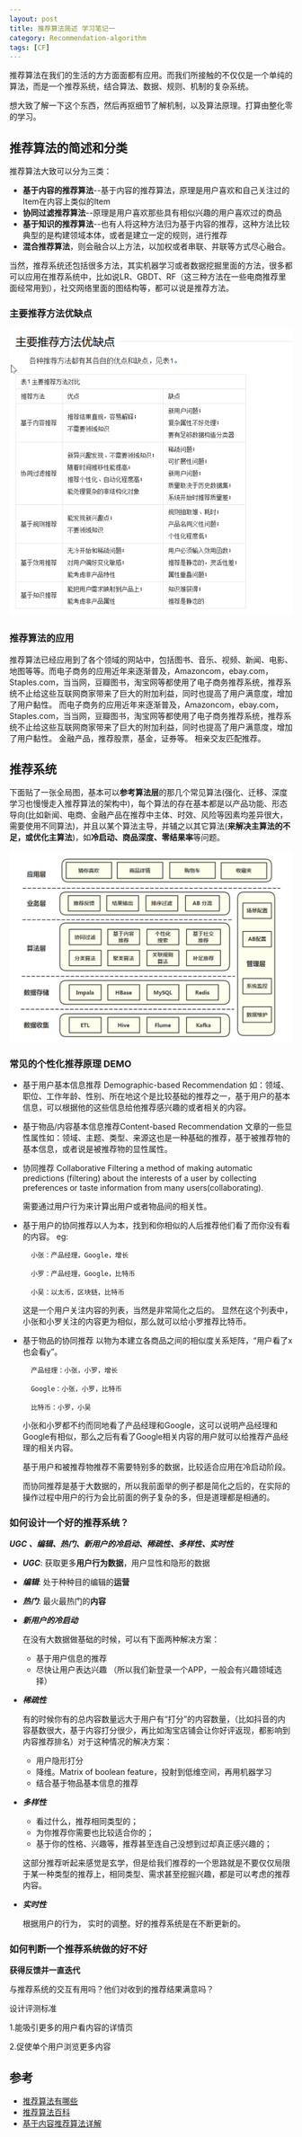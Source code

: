 ```yaml
---
layout: post
title: 推荐算法简述 学习笔记一
category: Recommendation-algorithm
tags: [CF]
---
```

推荐算法在我们的生活的方方面面都有应用。而我们所接触的不仅仅是一个单纯的算法，而是一个推荐系统，结合算法、数据、规则、机制的复杂系统。

想大致了解一下这个东西，然后再抠细节了解机制，以及算法原理。打算由整化零的学习。

## 推荐算法的简述和分类
 推荐算法大致可以分为三类：
- **基于内容的推荐算法**--基于内容的推荐算法，原理是用户喜欢和自己关注过的Item在内容上类似的Item
- **协同过滤推荐算法**--原理是用户喜欢那些具有相似兴趣的用户喜欢过的商品
- **基于知识的推荐算法**--也有人将这种方法归为基于内容的推荐，这种方法比较典型的是构建领域本体，或者是建立一定的规则，进行推荐
- **混合推荐算法**，则会融合以上方法，以加权或者串联、并联等方式尽心融合。

当然，推荐系统还包括很多方法，其实机器学习或者数据挖掘里面的方法，很多都可以应用在推荐系统中，比如说LR、GBDT、RF（这三种方法在一些电商推荐里面经常用到），社交网络里面的图结构等，都可以说是推荐方法。

### 主要推荐方法优缺点

![算法比较.png](https://raw.githubusercontent.com/boschjoya/boschjoya.github.io/dashen/assets/images/recommenndation-al-compare.png)

### 推荐算法的应用
推荐算法已经应用到了各个领域的网站中，包括图书、音乐、视频、新闻、电影、地图等等。而电子商务的应用近年来逐渐普及，Amazoncom，ebay.com，Staples.com，当当网，豆瓣图书，淘宝网等都使用了电子商务推荐系统，推荐系统不止给这些互联网商家带来了巨大的附加利益，同时也提高了用户满意度，增加了用户黏性。
而电子商务的应用近年来逐渐普及，Amazoncom，ebay.com，Staples.com，当当网，豆瓣图书，淘宝网等都使用了电子商务推荐系统，推荐系统不止给这些互联网商家带来了巨大的附加利益，同时也提高了用户满意度，增加了用户黏性。
金融产品，推荐股票，基金，证券等。
相亲交友匹配推荐。

## 推荐系统
下面贴了一张全局图，基本可以**参考算法层**的那几个常见算法(强化、迁移、深度学习也慢慢走入推荐算法的架构中)，每个算法的存在基本都是以产品功能、形态导向(比如新闻、电商、金融产品在推荐中主体、时效、风险等因素均差异很大，需要使用不同算法)，并且以某个算法主导，并辅之以其它算法(**来解决主算法的不足，或优化主算法**)，如**冷启动、商品深度、零结果率**等问题。

![推荐系统全局图.jpg](https://raw.githubusercontent.com/boschjoya/boschjoya.github.io/dashen/assets/images/recom-system.jpg)


### 常见的个性化推荐原理 DEMO
- 基于用户基本信息推荐 Demographic-based Recommendation
如：领域、职位、工作年龄、性别、所在地这个是比较基础的推荐之一，基于用户的基本信息，可以根据他的这些信息给他推荐感兴趣的或者相关的内容。
- 基于物品/内容基本信息推荐Content-based Recommendation 
文章的一些显性属性如：领域、主题、类型、来源这也是一种基础的推荐，基于被推荐物的基本信息，或者说是被推荐物的显性属性。

- 协同推荐 Collaborative Filtering
a method of making automatic predictions (filtering) about the interests of a user by collecting preferences or taste information from many users(collaborating). 

    需要通过用户行为来计算出用户或者物品间的相关性。

- 基于用户的协同推荐以人为本，找到和你相似的人后推荐他们看了而你没有看的内容。
  eg: 
    
        小张：产品经理，Google，增长
        
        小罗：产品经理，Google，比特币
        
        小吴：以太币，区块链，比特币
    
    
    这是一个用户关注内容的列表，当然是非常简化之后的。
    显然在这个列表中，小张和小罗关注的内容更为相似，那么就可以给小罗推荐比特币。
- 基于物品的协同推荐
    以物为本建立各商品之间的相似度关系矩阵，“用户看了x也会看y”。
            
        产品经理：小张，小罗，增长
        
        Google：小张，小罗，比特币
        
        比特币：小罗，小吴
        
        
    小张和小罗都不约而同地看了产品经理和Google，这可以说明产品经理和Google有相似，那么之后有看了Google相关内容的用户就可以给推荐产品经理的相关内容。
    
    基于用户和被推荐物推荐不需要特别多的数据，比较适合应用在冷启动阶段。
    
    而协同推荐是基于大数据的，所以我前面举的例子都是简化之后的，在实际的操作过程中用户的行为会比前面的例子复杂的多，但是道理都是相通的。

    
### 如何设计一个好的推荐系统？


 ***UGC 、编辑、热门、新用户的冷启动、稀疏性、多样性、实时性***

- ***UGC***: 获取更多**用户行为数据**，用户显性和隐形的数据

- ***编辑***: 处于种种目的编辑的**运营**

- ***热门***: 最火最热门的**内容**

- ***新用户的冷启动*** 

    在没有大数据做基础的时候，可以有下面两种解决方案： 
    - 基于用户信息的推荐
    - 尽快让用户表达兴趣 （所以我们新登录一个APP，一般会有兴趣领域选择）
    
- ***稀疏性***
  
  有的时候你有的总内容数量远大于用户有“打分”的内容数量，（比如抖音的内容基数很大，基于内容打分很少，再比如淘宝店铺会让你好评返现，都影响到内容推荐排名）对于这种情况的解决方案：
  - 用户隐形打分 
  - 降维。Matrix of boolean feature，投射到低维空间，再用机器学习
  - 结合基于物品基本信息的推荐
  
- ***多样性***
    - 看过什么，推荐相同类型的；
    - 为你推荐你需要也比较适合你的；
    - 基于你的性格、兴趣等，推荐甚至连自己没想到过却真正感兴趣的；
    
    这部分推荐听起来感觉是玄学，但是给我们推荐的一个思路就是不要仅仅局限于某一种类型的推荐上，相同类型、需求甚至挖掘兴趣，都是可以考虑的推荐内容。
    
- ***实时性***

    根据用户的行为， 实时的调整。好的推荐系统是在不断更新的。
    
### 如何判断一个推荐系统做的好不好
    
**获得反馈并一直迭代**

与推荐系统的交互有用吗？他们对收到的推荐结果满意吗？

设计评测标准

1.能吸引更多的用户看内容的详情页

2.促使单个用户浏览更多内容


## 参考

* [推荐算法有哪些](https://www.zhihu.com/question/20326697)
* [推荐算法百科](https://baike.baidu.com/item/%E6%8E%A8%E8%8D%90%E7%AE%97%E6%B3%95/6560536?fr=aladdin)
* [基于内容推荐算法详解](https://blog.csdn.net/nicajonh/article/details/79657317)